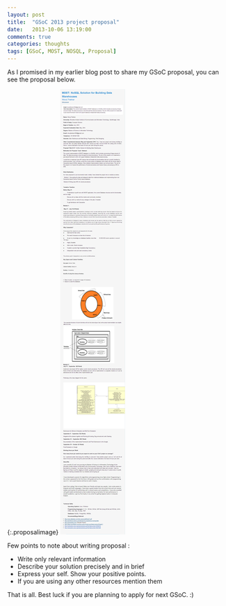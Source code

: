 ```yaml
---
layout: post
title:  "GSoC 2013 project proposal"
date:   2013-10-06 13:19:00
comments: true
categories: thoughts
tags: [GSoC, MOST, NOSQL, Proposal]
---
```



As I promised in my earlier blog post to share my GSoC proposal, you can see the proposal below.

{:.proposalimage}
![Google Summer Of Code 2013 Proposal](/assets/img/MOST-NoSQL-Solution-for-Building-Data-Warehouses-project-proposal.png)


Few points to note about writing proposal :

* Write only relevant information
* Describe your solution precisely and in brief 
* Express your self. Show your positive points.
* If you are using any other resources mention them

That is all. Best luck if you are planning to apply for next GSoC. :)